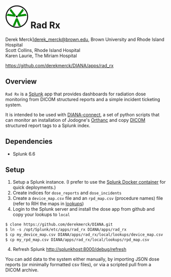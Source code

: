 # ![logo](static/appIconAlt_2x.png) Rad Rx

Derek Merck]<derek_merck@brown.edu>, Brown University and Rhode Island Hospital  
Scott Collins, Rhode Island Hospital  
Karen Laurie, The Miriam Hospital  

<https://github.com/derekmerck/DIANA/apps/rad_rx>


## Overview

`Rad Rx` is a [Splunk][] app that provides dashboards for radiation dose monitoring from DICOM
structured reports and a simple incident ticketing system.

It is intended to be used with [DIANA-connect][], a set of python scripts that can monitor an installation of Jodogne's [Orthanc][] and copy [DICOM][] structured report tags to a Splunk index.

[Orthanc]: https://orthanc.chu.ulg.ac.be
[DICOM]: http://dicom.nema.org
[Splunk]: https://www.splunk.com
[DIANA-connect]: https://github.com/derekmerck/DIANA/connect


## Dependencies

- Splunk 6.6


## Setup

1. Setup a Splunk instance.  (I prefer to use the [Splunk Docker container](https://hub.docker.com/r/splunk/splunk/) for quick deployments.)
2. Create indices for `dose_reports` and `dose_incidents`
3. Create a `device_map.csv` file and an `rpd_map.csv` (procedure names) file (refer to RIH the maps in [lookups](lookups/))
4. Login to the Splunk server and install the dose app from github and copy your lookups to `local`

```
$ clone https://github.com/derekmerck/DIANA.git
$ ln -s /opt/Splunk/etc/apps/rad_rx DIANA/apps/rad_rx
$ cp my_device_map.csv DIANA/apps/rad_rx/local/lookups/device_map.csv
$ cp my_rpd_map.csv DIANA/apps/rad_rx/local/lookups/rpd_map.csv
```

4. Refresh Splunk <http://splunkhost:8000/debug/refresh>

You can add data to the system either manually, by importing JSON dose reports (or minimally formatted csv files), or via a scripted pull from a DICOM archive.

